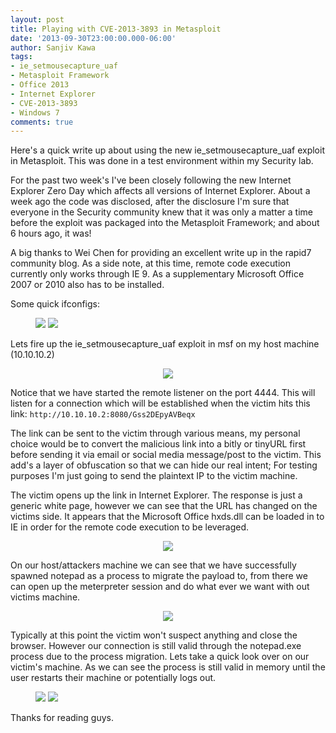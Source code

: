 ```yaml
---
layout: post
title: Playing with CVE-2013-3893 in Metasploit
date: '2013-09-30T23:00:00.000-06:00'
author: Sanjiv Kawa
tags:
- ie_setmousecapture_uaf
- Metasploit Framework
- Office 2013
- Internet Explorer
- CVE-2013-3893
- Windows 7
comments: true
---
```

Here's a quick write up about using the new ie_setmousecapture_uaf exploit in Metasploit. This was done in a test environment within my Security lab.

For the past two week's I've been closely following the new Internet Explorer Zero Day which affects all versions of Internet Explorer. About a week ago the code was disclosed, after the disclosure I'm sure that everyone in the Security community knew that it was only a matter a time before the exploit was packaged into the Metasploit Framework; and about 6 hours ago, it was!

A big thanks to Wei Chen for providing an excellent write up in the rapid7 community blog. As a side note, at this time, remote code execution currently only works through IE 9. As a supplementary Microsoft Office 2007 or 2010 also has to be installed.

Some quick ifconfigs:

<figure class="half">
	<img src="https://3.bp.blogspot.com/-4j5u4DLSWtg/UkpMfQUle4I/AAAAAAAABZc/elYbyrmj4VI/s1600/Screen+Shot+2013-09-30+at+10.14.03+PM.png">
	<img src="https://2.bp.blogspot.com/-JEGmxn98uTc/UkpOScBBKYI/AAAAAAAABZo/VN34IzE3eJg/s1600/Screen+Shot+2013-09-30+at+10.22.33+PM.png">
</figure>

Lets fire up the ie_setmousecapture_uaf exploit in msf on my host machine (10.10.10.2)

  <figure>
    <center>
      <img src="https://1.bp.blogspot.com/-9DhuJHx7xe4/UkpTqPcew6I/AAAAAAAABZ4/jS33djkKeLg/s1600/Screen+Shot+2013-09-30+at+10.41.14+PM.png">
    </center>
  </figure>

  Notice that we have started the remote listener on the port 4444. This will listen for a connection which will be established when the victim hits this link: `http://10.10.10.2:8080/Gss2DEpyAVBeqx`

The link can be sent to the victim through various means, my personal choice would be to convert the malicious link into a bitly or tinyURL first before sending it via email or social media message/post to the victim. This add's a layer of obfuscation so that we can hide our real intent; For testing purposes I'm just going to send the plaintext IP to the victim machine.

The victim opens up the link in Internet Explorer. The response is just a generic white page, however we can see that the URL has changed on the victims side. It appears that the Microsoft Office hxds.dll can be loaded in to IE in order for the remote code execution to be leveraged.

<figure>
  <center>
    <img src="https://4.bp.blogspot.com/-FvtJUBVfdSw/UkpT5l257sI/AAAAAAAABaE/9O5FSbvTAJg/s1600/Screen+Shot+2013-09-30+at+10.43.05+PM.png">
  </center>
</figure>

On our host/attackers machine we can see that we have successfully spawned notepad as a process to migrate the payload to, from there we can open up the meterpreter session and do what ever we want with out victims machine.

<figure>
  <center>
    <img src="https://3.bp.blogspot.com/-pz0T7Z_hXcE/UkpVK3ZnlSI/AAAAAAAABaQ/HIoIupypSEI/s1600/Screen+Shot+2013-09-30+at+10.44.33+PM.png">
  </center>
</figure>

Typically at this point the victim won't suspect anything and close the browser. However our connection is still valid through the notepad.exe process due to the process migration. Lets take a quick look over on our victim's machine. As we can see the process is still valid in memory until the user restarts their machine or potentially logs out.

<figure class="half">
    <img src="https://4.bp.blogspot.com/-L7sCTi9-7KM/UkpVVEDqrII/AAAAAAAABaU/9cti6Oe8t4Y/s1600/Screen+Shot+2013-09-30+at+10.45.12+PM.png">
    <img src="https://4.bp.blogspot.com/-44KurUcedn0/UkpVWkhpjaI/AAAAAAAABac/7RQ4SAwpeik/s1600/Screen+Shot+2013-09-30+at+10.45.48+PM.png">
</figure>

Thanks for reading guys.
